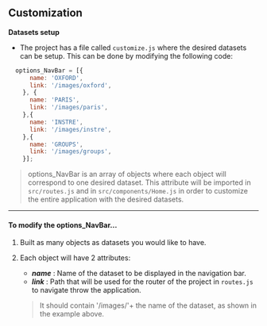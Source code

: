 
## **Customization**

**Datasets setup**

* The project has a file called `customize.js` where the desired datasets can be setup.
This can be done by modifying the following code:

```javascript
  options_NavBar = [{
      name: 'OXFORD',
      link: '/images/oxford',
    }, {
      name: 'PARIS',
      link: '/images/paris',
    },{
      name: 'INSTRE',
      link: '/images/instre',
    },{
      name: 'GROUPS',
      link: '/images/groups',
    }];
```
> options_NavBar is an array of objects where each object will correspond to one desired dataset.
This attribute will be imported in `src/routes.js` and in `src/components/Home.js` in order to customize
the entire application with the desired datasets.

---

#### **To modify the options_NavBar...**

  1. Built as many objects as datasets you would like to have.
  2. Each object will have 2 attributes:
      - _**name**_ :  Name of the dataset to be displayed in the navigation bar.
      - _**link**_ : Path that will be used for the router of the project in `routes.js`
      to navigate throw the application.

      >It should contain '/images/'+ the name of the dataset, as shown in the example above.
